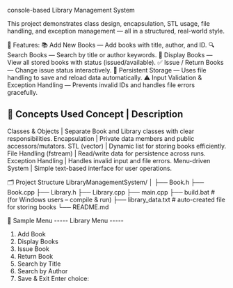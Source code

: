 console-based Library Management System

This project demonstrates class design, encapsulation, STL usage, file handling, and exception management — all in a structured, real-world style.

🧱 Features:
📚 Add New Books — Add books with title, author, and ID.
🔍 Search Books — Search by title or author keywords.
📄 Display Books — View all stored books with status (issued/available).
✅ Issue / Return Books — Change issue status interactively.
💾 Persistent Storage — Uses file handling to save and reload data automatically.
⚠️ Input Validation & Exception Handling — Prevents invalid IDs and handles file errors gracefully.

🧠 Concepts Used
Concept	                |  Description
------------------------------------------------------------------------------------------
Classes & Objects	      |  Separate Book and Library classes with clear responsibilities.
Encapsulation	          |  Private data members and public accessors/mutators.
STL (vector)	          |  Dynamic list for storing books efficiently.
File Handling (fstream)	|  Read/write data for persistence across runs.
Exception Handling	    |  Handles invalid input and file errors.
Menu-driven System	    |  Simple text-based interface for user operations.

🗂️ Project Structure
LibraryManagementSystem/
│
├── Book.h
├── Book.cpp
├── Library.h
├── Library.cpp
├── main.cpp
├── build.bat            # (for Windows users – compile & run)
├── library_data.txt      # auto-created file for storing books
└── README.md

🧩 Sample Menu
----- Library Menu -----
1. Add Book
2. Display Books
3. Issue Book
4. Return Book
5. Search by Title
6. Search by Author
7. Save & Exit
Enter choice:

